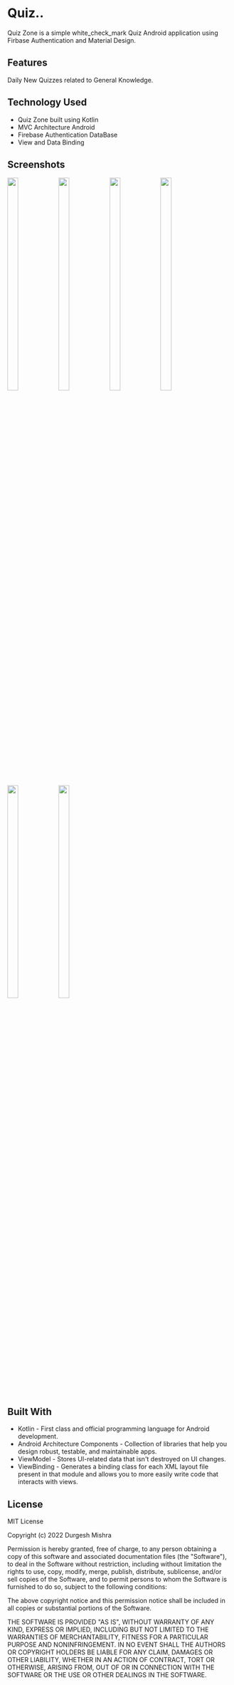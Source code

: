 
# Quiz..

Quiz Zone is a simple white_check_mark Quiz Android application  using Firbase Authentication and Material Design.




## Features
Daily New Quizzes related to General Knowledge.
## Technology Used
* Quiz Zone built using Kotlin
* MVC Architecture Android
* Firebase Authentication DataBase
* View and Data Binding
## Screenshots


<p float="center">
  
<img src="https://user-images.githubusercontent.com/101611806/194323575-40270af8-5c3b-4a12-b89d-2bac735e28aa.png" width=22% height=35%>

<img src="https://user-images.githubusercontent.com/101611806/194324590-54ef2d65-e111-47dc-ab25-2b48a70b11d3.png" width=22% height=35%>
  
<img src="https://user-images.githubusercontent.com/101611806/194324702-73d9ba79-72a0-4768-9341-e33714a57243.png" width=22% height=35%>
   
 <img src="https://user-images.githubusercontent.com/101611806/194323672-79dfed85-7af9-47e9-aadb-128319ec7ab9.png" width=22% height=35%>
 
  <img src="https://user-images.githubusercontent.com/101611806/194323731-b849fc32-1b26-4ef5-a585-ce32e47b095a.png" width=22% height=35%>
  
   <img src="https://user-images.githubusercontent.com/101611806/194323751-caed889f-fdc7-459c-9a60-3bd3dd1836d4.png" width=22% height=35%>
 
</p>



## Built With 
* Kotlin - First class and official programming language for Android development.
* Android Architecture Components - Collection of libraries that help you design robust, testable, and maintainable apps.
* ViewModel - Stores UI-related data that isn't destroyed on UI changes.
* ViewBinding - Generates a binding class for each XML layout file present in that module and allows you to more easily write code that interacts with views.

## License
MIT License

Copyright (c) 2022 Durgesh Mishra

Permission is hereby granted, free of charge, to any person obtaining a copy
of this software and associated documentation files (the "Software"), to deal
in the Software without restriction, including without limitation the rights
to use, copy, modify, merge, publish, distribute, sublicense, and/or sell
copies of the Software, and to permit persons to whom the Software is
furnished to do so, subject to the following conditions:

The above copyright notice and this permission notice shall be included in all
copies or substantial portions of the Software.

THE SOFTWARE IS PROVIDED "AS IS", WITHOUT WARRANTY OF ANY KIND, EXPRESS OR
IMPLIED, INCLUDING BUT NOT LIMITED TO THE WARRANTIES OF MERCHANTABILITY,
FITNESS FOR A PARTICULAR PURPOSE AND NONINFRINGEMENT. IN NO EVENT SHALL THE
AUTHORS OR COPYRIGHT HOLDERS BE LIABLE FOR ANY CLAIM, DAMAGES OR OTHER
LIABILITY, WHETHER IN AN ACTION OF CONTRACT, TORT OR OTHERWISE, ARISING FROM,
OUT OF OR IN CONNECTION WITH THE SOFTWARE OR THE USE OR OTHER DEALINGS IN THE
SOFTWARE.
